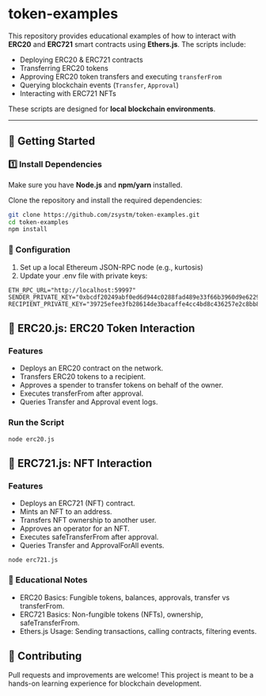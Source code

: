 # token-examples

This repository provides educational examples of how to interact with **ERC20** and **ERC721** smart contracts using **Ethers.js**. The scripts include:
- Deploying ERC20 & ERC721 contracts
- Transferring ERC20 tokens
- Approving ERC20 token transfers and executing `transferFrom`
- Querying blockchain events (`Transfer`, `Approval`)
- Interacting with ERC721 NFTs

These scripts are designed for **local blockchain environments**.

---

## 🚀 Getting Started

### **1️⃣ Install Dependencies**
Make sure you have **Node.js** and **npm/yarn** installed.

Clone the repository and install the required dependencies:

```sh
git clone https://github.com/zsystm/token-examples.git
cd token-examples
npm install
```

### 📌 Configuration 
1. Set up a local Ethereum JSON-RPC node (e.g., kurtosis)
2. Update your .env file with private keys:
```
ETH_RPC_URL="http://localhost:59997"
SENDER_PRIVATE_KEY="0xbcdf20249abf0ed6d944c0288fad489e33f66b3960d9e6229c1cd214ed3bbe31"
RECIPIENT_PRIVATE_KEY="39725efee3fb28614de3bacaffe4cc4bd8c436257e2c8bb887c4b5c4be45e76d"
```

## 📜 ERC20.js: ERC20 Token Interaction
### Features
- Deploys an ERC20 contract on the network.
- Transfers ERC20 tokens to a recipient.
- Approves a spender to transfer tokens on behalf of the owner.
- Executes transferFrom after approval.
- Queries Transfer and Approval event logs.

### Run the Script
`node erc20.js`

## 🎨 ERC721.js: NFT Interaction
### Features
- Deploys an ERC721 (NFT) contract.
- Mints an NFT to an address.
- Transfers NFT ownership to another user.
- Approves an operator for an NFT.
- Executes safeTransferFrom after approval.
- Queries Transfer and ApprovalForAll events.

`node erc721.js`

### 📝 Educational Notes
- ERC20 Basics: Fungible tokens, balances, approvals, transfer vs transferFrom.
- ERC721 Basics: Non-fungible tokens (NFTs), ownership, safeTransferFrom.
- Ethers.js Usage: Sending transactions, calling contracts, filtering events.

## 📢 Contributing
Pull requests and improvements are welcome! This project is meant to be a hands-on learning experience for blockchain development.
